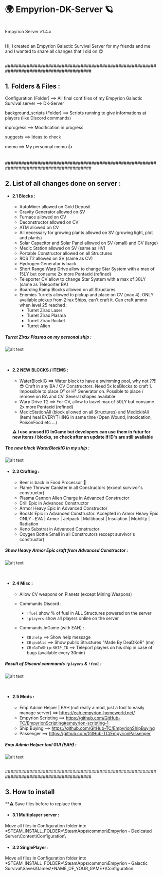 # :earth_africa: Empyrion-DK-Server :ringed_planet:
<br>
Empyrion Server v1.4.x
<br>
<br>

Hi, I created an Empyrion Galactic Survival Server for my friends and me and I wanted to share all changes that I did on :yum:

<br>
########################################################################################
<br>

## 1. Folders & Files :

Configuration (Folder) ==> All final conf files of my Empyrion Galactic Survival server --> DK-Server

background_scripts (Folder) ==> Scripts running to give informations at players (like Discord commands)

inprogress ==> Modification in progress

suggests ==> Ideas to check

memo ==> My personnal memo :+1:

<br>
########################################################################################
<br>

## 2. List of all changes done on server :
- #### 2.1 Blocks :
    - AutoMiner allowed on Gold Deposit
    - Gravity Generator allowed on SV
    - Furnace allowed on CV
    - Deconstructor allowed on CV
    - ATM allowed on CV
    - All necessary for growing plants allowed on SV (growing light, plot and plants)
    - Solar Capacitor and Solar Panel allowed on SV (small) and CV (large)
    - Medic Station allowed on SV (same as HV)
    - Portable Constructor allowed on all Structures
    - RCS T2 allowed on SV (same as CV)
    - Hydrogen Generator is back
    - Short Range Warp Drive allow to change Star System with a max of 15LY but consume 2x more Pentaxid (refined)
    - Teleporter CV allow to change Star System with a max of 30LY (same as Teleporter BA)
    - Boarding Ramp Blocks allowed on all Structures
    - Enemies Turrets allowed to pickup and place on CV (max 4). ONLY available pickup from Zirax Ships, can't craft it. Can craft ammo when level 25 reached :
        - Turret Zirax Laser
        - Turret Zirax Plasma
        - Turret Zirax Rocket
        - Turret Alien

##### Turret Zirax Plasma on my personal ship :
![alt text](https://github.com/deadkor/Empyrion-DK-Server/blob/master/images/zirax_turret.jpg?raw=true)

<br>

- #### 2.2 NEW BLOCKS / ITEMS :
    - WaterBlockIG ==> Water block to have a swimming pool, why not ??!! :sunglasses: Craft in any BA / CV Constructors. Need 5x IceBlocks to craft 1. Impossible to place O² or H² Generator on. Possible to place / remove on BA and CV. Several shapes available
    - Warp Drive T2 ==> For CV, allow to travel max of 50LY but consume 2x more Pentaxid (refined)
    - MedicStationAll (block allowed on all Structures) and MedickitAll (item) heal EVERYTHING in same time (Open Wound, Intoxication, PoisonFood etc ...)

    **:warning: I use unused ID InGame but developers can use them in futur for new items / blocks, so check after an update if ID's are still available**

##### The new block WaterBlockIG in my ship :
![alt text](https://github.com/deadkor/Empyrion-DK-Server/blob/master/images/water_block_ig.jpg?raw=true)
<br>


- #### 2.3 Crafting :
    - Beer is back in Food Processor :beer:
    - Flame Thrower Canister in all Constructors (except survivor's constructor)
    - Plasma Cannon Alien Charge in Advanced Constructor
    - Drill Epic in Advanced Constructor
    - Armor Heavy Epic in Advanced Constructor
    - Boosts Epic in Advanced Constructor. Accepted in Armor Heavy Epic ONLY : EVA | Armor | Jetpack | Multiboost | Insulation | Mobility | Radiation
    - Xeno Substrat in Advanced Constructor
    - Oxygen Bottle Small in all Constrcutors (except survivor's constructor)

##### Show Heavy Armor Epic craft from Advanced Constructor :
![alt text](https://github.com/deadkor/Empyrion-DK-Server/blob/master/images/heavy_armor_epic.jpg?raw=true)

<br>

- #### 2.4 Misc :
    - Allow CV weapons on Planets (except Mining Weapons)

    - Commands Discord :
        - `!fuel` show % of fuel in ALL Structures powered on the server
        - `!players` show all players online on the server

    - Commands InGame (with EAH) :
        - `CB:help` ==> Show help message
        - `CB:public` ==> Show public Structures "Made By DeaDKoR" (me)
        - `CB:GoToShip:SHIP_ID` ==> Teleport players on his ship in case of bugs (available every 30min)

##### Result of Discord commands `!players` & `!fuel` :
![alt text](https://github.com/deadkor/Empyrion-DK-Server/blob/master/images/discord_cmd.png?raw=true)

<br>

- #### 2.5 Mods :
    - Emp Admin Helper | EAH (not really a mod, just a tool to easily manage server) ==> https://eah.empyrion-homeworld.net/
    - Empyrion Scripting ==> https://github.com/GitHub-TC/EmpyrionScripting#empyrion-scripting-1
    - Ship Buying ==> https://github.com/GitHub-TC/EmpyrionShipBuying
    - Passenger ==> https://github.com/GitHub-TC/EmpyrionPassenger


##### Emp Admin Helper tool GUI (EAH) :
![alt text](https://github.com/deadkor/Empyrion-DK-Server/blob/master/images/eah_gui.png?raw=true)
<br>

<br>
########################################################################################
<br>

## 3. How to install

**:warning: Save files before to replace them

- #### 3.1 Multiplayer server :
Move all files in Configuration folder into \*STEAM_INSTALL_FOLDER\*\SteamApps\common\Empyrion - Dedicated Server\Content\Configuration\

- #### 3.2 SinglePlayer :
Move all files in Configuration folder into \*STEAM_INSTALL_FOLDER\*\SteamApps\common\Empyrion - Galactic Survival\Saves\Games\\*NAME_OF_YOUR_GAME\*\Configuration